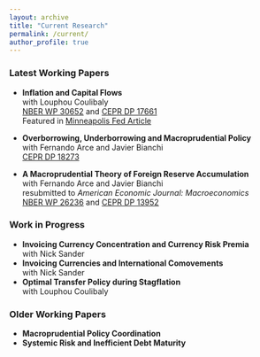 ```yaml
---
layout: archive
title: "Current Research"
permalink: /current/
author_profile: true
---
```


### Latest Working Papers
* **Inflation and Capital Flows**\
  with Louphou Coulibaly\
  [NBER WP 30652](https://www.nber.org/papers/w30652) and [CEPR DP 17661](https://cepr.org/publications/dp17661)\
  Featured in [Minneapolis Fed Article](https://www.minneapolisfed.org/article/2023/do-international-investment-flows-undermine-the-fight-against-inflation)  
* **Overborrowing, Underborrowing and Macroprudential Policy**\
  with Fernando Arce and Javier Bianchi\
  [CEPR DP 18273](https://cepr.org/publications/dp18273)
  
* **A Macroprudential Theory of Foreign Reserve Accumulation**\
  with Fernando Arce and Javier Bianchi\
  resubmitted to *American Economic Journal: Macroeconomics*\
  [NBER WP 26236](https://www.nber.org/papers/w26236) and [CEPR DP 13952](https://cepr.org/publications/dp13952)
  

### Work in Progress
* **Invoicing Currency Concentration and Currency Risk Premia**\
  with Nick Sander
* **Invoicing Currencies and International Comovements**\
  with Nick Sander
* **Optimal Transfer Policy during Stagflation**\
  with Louphou Coulibaly

### Older Working Papers
* **Macroprudential Policy Coordination**
* **Systemic Risk and Inefficient Debt Maturity**


<!---
{% if author.googlescholar %}
  You can also find my articles on <u><a href="{{author.googlescholar}}">my Google Scholar profile</a>.</u>
{% endif %}

{% include base_path %}

{% for post in site.publications reversed %}
  {% include archive-single.html %}
{% endfor %}
-->
